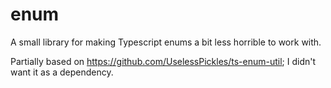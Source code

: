 # enum

A small library for making Typescript enums a bit less horrible to work with.

Partially based on https://github.com/UselessPickles/ts-enum-util; I didn't want it as a dependency.
